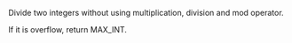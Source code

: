 
Divide two integers without using multiplication, division and mod operator.


If it is overflow, return MAX_INT.
